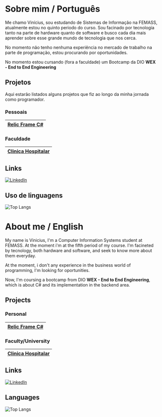 
# Sobre mim / Português

Me chamo Vinícius, sou estudando de Sistemas de Informação na FEMASS, atualmente estou no quinto periodo do curso. Sou facinado por tecnologia tanto na parte de hardware quanto de software e busco cada dia mais aprender sobre esse grande mundo de tecnologia que nos cerca.

No momento não tenho nenhuma experiência no mercado de trabalho na parte de programação, estou procurando por oportunidades.

No momento estou cursando (fora a faculdade) um Bootcamp da DIO **WEX - End to End Engineering**

##  Projetos 

Aqui estarão listados alguns projetos que fiz ao longo da minha jornada como programador.

### Pessoais
|[Relic Frame C#](https://github.com/VinniSantos2003/Relic-Frame-CSharp)|
|-|

###  Faculdade
|[Clinica Hospitalar](https://github.com/VinniSantos2003/ClinicaHospitalar) |
|-|

## Links
[![LinkedIn](https://img.shields.io/badge/LinkedIn-0077B5?style=for-the-badge&logo=linkedin&logoColor=white)](https://www.linkedin.com/in/vinicius-santos-95983922a/)

## Uso de linguagens
![Top Langs](https://github-readme-stats-git-masterrstaa-rickstaa.vercel.app/api/top-langs/?username=VinniSantos2003&bg_color=000&border_color=FFFFFF&title_color=FFFFFF&text_color=FFF)

# About me / English
My name is Vinicius, I'm a Computer Information Systems student at FEMASS. At the moment i'm at the fifth period of my course. I'm facineted by tecnology, both hardware and software, and seek to know more about them everyday. 

At the moment, i don't any experience in the business world of programming, I'm looking for oportunities.

Now, I'm coursing a bootcamp from DIO **WEX - End to End Engineering**, which is about C# and its implementation in the backend area.


## Projects
### Personal
|[Relic Frame C#](https://github.com/VinniSantos2003/Relic-Frame-CSharp)|
|-|

###  Faculty/University
|[Clinica Hospitalar](https://github.com/VinniSantos2003/ClinicaHospitalar) |
|-|

## Links
[![LinkedIn](https://img.shields.io/badge/LinkedIn-0077B5?style=for-the-badge&logo=linkedin&logoColor=white)](https://www.linkedin.com/in/vinicius-santos-95983922a/)

## Languages
![Top Langs](https://github-readme-stats-git-masterrstaa-rickstaa.vercel.app/api/top-langs/?username=VinniSantos2003&bg_color=000&border_color=FFFFFF&title_color=FFFFFF&text_color=FFF)
